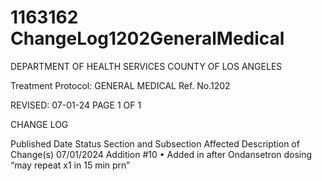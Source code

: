 # 1163162 ChangeLog1202GeneralMedical

DEPARTMENT OF HEALTH SERVICES 
COUNTY OF LOS ANGELES 
 
Treatment Protocol:  GENERAL MEDICAL Ref. No.1202 
 
 
 
 
 
 
REVISED: 07-01-24 PAGE 1 OF 1 
 
CHANGE LOG 
 
Published 
Date 
Status Section and 
Subsection Affected 
Description of Change(s) 
07/01/2024 Addition #10 
• Added in after Ondansetron 
dosing “may repeat x1 in 15 
min prn”
